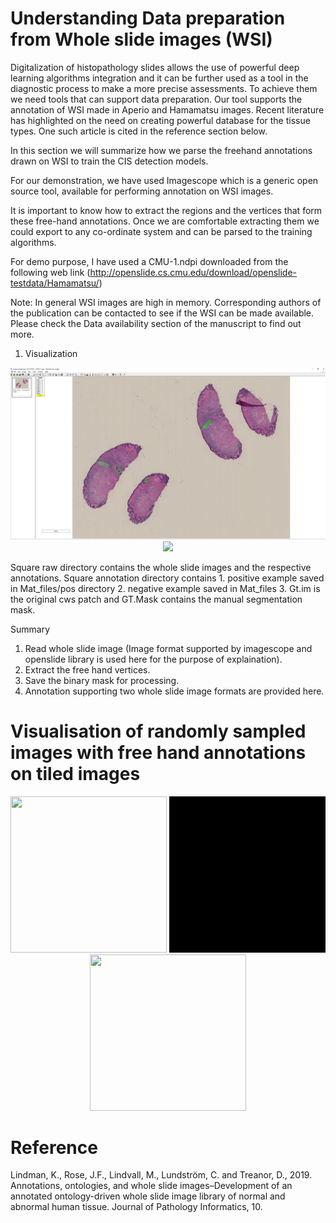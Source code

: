 # Understanding Data preparation from Whole slide images (WSI)

Digitalization of histopathology slides allows the use of powerful deep learning algorithms integration and it can be further used as a tool in the diagnostic process to make a more precise assessments. To achieve them we need tools that can support data preparation. Our tool supports the annotation of WSI made in Aperio and Hamamatsu images. Recent literature has highlighted on the need on creating powerful database for the tissue types. One such article is cited in the reference section below.

In this section we will summarize how we parse the freehand annotations drawn on WSI to train the CIS detection models.

For our demonstration, we have used Imagescope which is a generic open source tool, available for performing annotation on WSI images.

It is important to know how to extract the regions and the vertices that form these free-hand annotations. Once we are comfortable
extracting them we could export to any co-ordinate system and can be parsed to the training algorithms.

For demo purpose, I have used a CMU-1.ndpi downloaded from the following web link (http://openslide.cs.cmu.edu/download/openslide-testdata/Hamamatsu/)
 
Note: In general WSI images are high in memory. Corresponding authors of the publication can be contacted to see if the WSI can be made available. Please check the Data availability section of the manuscript to find out more.
 

1. Visualization

<p align="center">
  <img src="training_material/cmu-1_ndpi.png" width="800"/>
  <img src="training_material/T3_svs.png" width="800"/>
</p>

 
                            
Square raw directory contains the whole slide images and the respective annotations.
Square annotation directory contains 
    1. positive example saved in Mat_files/pos directory
    2. negative example saved in Mat_files
    3. Gt.im is the original cws patch and GT.Mask contains the manual segmentation mask.
	

Summary
1. Read whole slide image (Image format supported by imagescope and openslide library is used here for the purpose of explaination).
2. Extract the free hand vertices.
3. Save the binary mask for processing.
4. Annotation supporting two whole slide image formats are provided here.

# Visualisation of randomly sampled images with free hand annotations on tiled images  
<p align="center">
  <img src="training_material/DCIS_freehand_sampled_pos_img_movie_001.gif" width="250" height="250"/>
  <img src="training_material/DCIS_freehand_sampled_pos_mask_movie_001.gif" width="250" height="250"/>
  <img src="training_material/DCIS_freehand_sampled_pos_overlay_movie_001.gif" width="250" height="250"/>
</p>

# Reference
Lindman, K., Rose, J.F., Lindvall, M., Lundström, C. and Treanor, D., 2019. Annotations, ontologies, and whole slide images–Development of an annotated ontology-driven whole slide image library of normal and abnormal human tissue. Journal of Pathology Informatics, 10.
